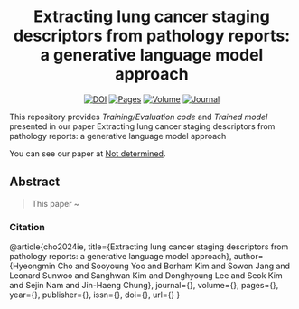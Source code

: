 <div align="center">    
 
# Extracting lung cancer staging descriptors from pathology reports: a generative language model approach     

[![DOI](https://img.shields.io/badge/UnderReview-red)](https://google.com)
[![Pages](https://img.shields.io/badge/UnderReview-blue)](https://google.com)
[![Volume](https://img.shields.io/badge/UnderReview-green)](https://google.com)
[![Journal](https://img.shields.io/badge/UnderReview-purple)](https://google.com)

   
</div>

This repository provides *Training/Evaluation code* and *Trained model* presented in our paper
Extracting lung cancer staging descriptors from pathology reports: a generative language model approach

You can see our paper at 
[Not determined](https://google.com).

## Abstract
> This paper ~


### Citation   
@article{cho2024ie,
    title={Extracting lung cancer staging descriptors from pathology reports: a generative language model approach},
    author={Hyeongmin Cho and Sooyoung Yoo and Borham Kim and Sowon Jang and Leonard Sunwoo and Sanghwan Kim and Donghyoung Lee and Seok Kim and Sejin Nam and Jin-Haeng Chung},
    journal={},
    volume={},
    pages={},
    year={},
    publisher={},
    issn={},
    doi={},
    url={}
}